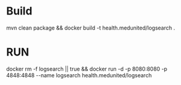# Build

mvn clean package && docker build -t health.medunited/logsearch .

# RUN

docker rm -f logsearch || true && docker run -d -p 8080:8080 -p 4848:4848 --name logsearch
health.medunited/logsearch 